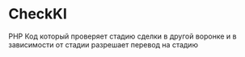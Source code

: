# CheckKI
PHP Код который проверяет стадию сделки в другой воронке и в зависимости от стадии разрешает перевод на стадию
